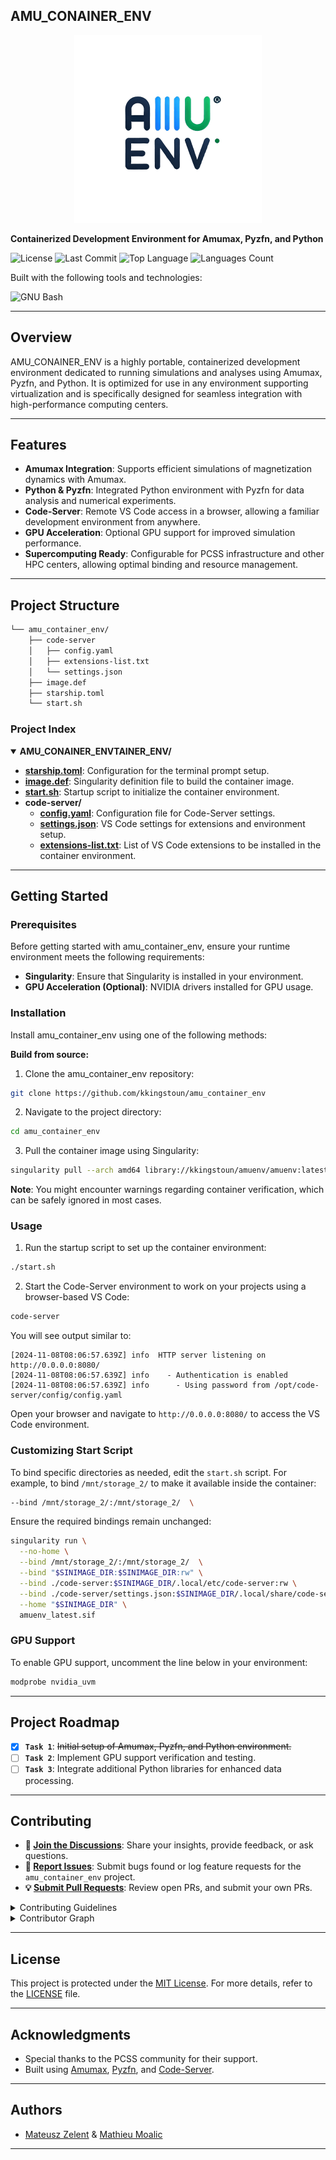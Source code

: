 ## AMU_CONAINER_ENV

<div align="center">
  <img src="./logo.png" alt="Project Logo" width="300px">
</div>

**Containerized Development Environment for Amumax, Pyzfn, and Python**

![License](https://img.shields.io/github/license/kkingstoun/amu_container_env?style=flat&logo=opensourceinitiative&logoColor=white&color=0080ff)
![Last Commit](https://img.shields.io/github/last-commit/kkingstoun/amu_container_env?style=flat&logo=git&logoColor=white&color=0080ff)
![Top Language](https://img.shields.io/github/languages/top/kkingstoun/amu_container_env?style=flat&color=0080ff)
![Languages Count](https://img.shields.io/github/languages/count/kkingstoun/amu_container_env?style=flat&color=0080ff)

Built with the following tools and technologies:

![GNU Bash](https://img.shields.io/badge/GNU%20Bash-4EAA25.svg?style=flat&logo=GNU-Bash&logoColor=white)

---

## Overview

AMU_CONAINER_ENV is a highly portable, containerized development environment dedicated to running simulations and analyses using Amumax, Pyzfn, and Python. It is optimized for use in any environment supporting virtualization and is specifically designed for seamless integration with high-performance computing centers.

---

## Features

- **Amumax Integration**: Supports efficient simulations of magnetization dynamics with Amumax.
- **Python & Pyzfn**: Integrated Python environment with Pyzfn for data analysis and numerical experiments.
- **Code-Server**: Remote VS Code access in a browser, allowing a familiar development environment from anywhere.
- **GPU Acceleration**: Optional GPU support for improved simulation performance.
- **Supercomputing Ready**: Configurable for PCSS infrastructure and other HPC centers, allowing optimal binding and resource management.

---

## Project Structure

```sh
└── amu_container_env/
    ├── code-server
    │   ├── config.yaml
    │   ├── extensions-list.txt
    │   └── settings.json
    ├── image.def
    ├── starship.toml
    └── start.sh
```

### Project Index
<details open>
	<summary><b>AMU_CONAINER_ENVTAINER_ENV/</b></summary>
	<ul>
		<li><b><a href='https://github.com/kkingstoun/amu_container_env/blob/master/starship.toml'>starship.toml</a></b>: Configuration for the terminal prompt setup.</li>
		<li><b><a href='https://github.com/kkingstoun/amu_container_env/blob/master/image.def'>image.def</a></b>: Singularity definition file to build the container image.</li>
		<li><b><a href='https://github.com/kkingstoun/amu_container_env/blob/master/start.sh'>start.sh</a></b>: Startup script to initialize the container environment.</li>
		<li><b>code-server/</b>
			<ul>
				<li><b><a href='https://github.com/kkingstoun/amu_container_env/blob/master/code-server/config.yaml'>config.yaml</a></b>: Configuration file for Code-Server settings.</li>
				<li><b><a href='https://github.com/kkingstoun/amu_container_env/blob/master/code-server/settings.json'>settings.json</a></b>: VS Code settings for extensions and environment setup.</li>
				<li><b><a href='https://github.com/kkingstoun/amu_container_env/blob/master/code-server/extensions-list.txt'>extensions-list.txt</a></b>: List of VS Code extensions to be installed in the container environment.</li>
			</ul>
		</li>
	</ul>
</details>

---
## Getting Started

### Prerequisites

Before getting started with amu_container_env, ensure your runtime environment meets the following requirements:

- **Singularity**: Ensure that Singularity is installed in your environment.
- **GPU Acceleration (Optional)**: NVIDIA drivers installed for GPU usage.

### Installation

Install amu_container_env using one of the following methods:

**Build from source:**

1. Clone the amu_container_env repository:
```sh
git clone https://github.com/kkingstoun/amu_container_env
```

2. Navigate to the project directory:
```sh
cd amu_container_env
```

3. Pull the container image using Singularity:
```sh
singularity pull --arch amd64 library://kkingstoun/amuenv/amuenv:latest
```

**Note**: You might encounter warnings regarding container verification, which can be safely ignored in most cases.

### Usage

1. Run the startup script to set up the container environment:
```sh
./start.sh
```

2. Start the Code-Server environment to work on your projects using a browser-based VS Code:
```sh
code-server
```

You will see output similar to:
```
[2024-11-08T08:06:57.639Z] info  HTTP server listening on http://0.0.0.0:8080/
[2024-11-08T08:06:57.639Z] info    - Authentication is enabled
[2024-11-08T08:06:57.639Z] info      - Using password from /opt/code-server/config/config.yaml
```
Open your browser and navigate to `http://0.0.0.0:8080/` to access the VS Code environment.

### Customizing Start Script

To bind specific directories as needed, edit the `start.sh` script. For example, to bind `/mnt/storage_2/` to make it available inside the container:

```sh
--bind /mnt/storage_2/:/mnt/storage_2/  \
```

Ensure the required bindings remain unchanged:
```sh
singularity run \
  --no-home \
  --bind /mnt/storage_2/:/mnt/storage_2/  \
  --bind "$SINIMAGE_DIR:$SINIMAGE_DIR:rw" \
  --bind ./code-server:$SINIMAGE_DIR/.local/etc/code-server:rw \
  --bind ./code-server/settings.json:$SINIMAGE_DIR/.local/share/code-server/User/settings.json \
  --home "$SINIMAGE_DIR" \
  amuenv_latest.sif
```

### GPU Support

To enable GPU support, uncomment the line below in your environment:

```sh
modprobe nvidia_uvm
```

---
## Project Roadmap

- [X] **`Task 1`**: <strike>Initial setup of Amumax, Pyzfn, and Python environment.</strike>
- [ ] **`Task 2`**: Implement GPU support verification and testing.
- [ ] **`Task 3`**: Integrate additional Python libraries for enhanced data processing.

---

## Contributing

- **💬 [Join the Discussions](https://github.com/kkingstoun/amu_container_env/discussions)**: Share your insights, provide feedback, or ask questions.
- **🐛 [Report Issues](https://github.com/kkingstoun/amu_container_env/issues)**: Submit bugs found or log feature requests for the `amu_container_env` project.
- **💡 [Submit Pull Requests](https://github.com/kkingstoun/amu_container_env/blob/main/CONTRIBUTING.md)**: Review open PRs, and submit your own PRs.

<details closed>
<summary>Contributing Guidelines</summary>

1. **Fork the Repository**: Start by forking the project repository to your github account.
2. **Clone Locally**: Clone the forked repository to your local machine using a git client.
   ```sh
   git clone https://github.com/kkingstoun/amu_container_env
   ```
3. **Create a New Branch**: Always work on a new branch, giving it a descriptive name.
   ```sh
   git checkout -b new-feature-x
   ```
4. **Make Your Changes**: Develop and test your changes locally.
5. **Commit Your Changes**: Commit with a clear message describing your updates.
   ```sh
   git commit -m 'Implemented new feature x.'
   ```
6. **Push to github**: Push the changes to your forked repository.
   ```sh
   git push origin new-feature-x
   ```
7. **Submit a Pull Request**: Create a PR against the original project repository. Clearly describe the changes and their motivations.
8. **Review**: Once your PR is reviewed and approved, it will be merged into the main branch. Congratulations on your contribution!
</details>

<details closed>
<summary>Contributor Graph</summary>
<br>
<p align="left">
   <a href="https://github.com/kkingstoun/amu_container_env/graphs/contributors">
      <img src="https://contrib.rocks/image?repo=kkingstoun/amu_container_env">
   </a>
</p>
</details>

---

## License

This project is protected under the [MIT License](https://choosealicense.com/licenses/mit/). For more details, refer to the [LICENSE](https://choosealicense.com/licenses/mit/) file.

---

## Acknowledgments

- Special thanks to the PCSS community for their support.
- Built using [Amumax](https://github.com/MathieuMoalic/amumax), [Pyzfn](https://github.com/MathieuMoalic/pyzfn), and [Code-Server](https://github.com/coder/code-server).

---

## Authors

- [Mateusz Zelent](https://github.com/kkingstoun/) & [Mathieu Moalic](https://github.com/MathieuMoalic)
---
